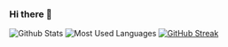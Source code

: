 ### Hi there 👋

![Github Stats](https://github-readme-stats.vercel.app/api?username=Zhang-SDU&show_icons=true&theme=dark&count_private=true&#pic_left)
![Most Used Languages](https://github-readme-stats.vercel.app/api/top-langs/?username=Zhang-SDU&theme=dark&#pic_right)
[![GitHub Streak](https://github-readme-streak-stats.herokuapp.com/?user=Zhang-SDU&theme=dark&#pic_center)](https://git.io/streak-stats)

<!--
**Zhang-SDU/Zhang-SDU** is a ✨ _special_ ✨ repository because its `README.md` (this file) appears on your GitHub profile.

Here are some ideas to get you started:

- 🔭 I’m currently working on ...
- 🌱 I’m currently learning ...
- 👯 I’m looking to collaborate on ...
- 🤔 I’m looking for help with ...
- 💬 Ask me about ...
- 📫 How to reach me: ...
- 😄 Pronouns: ...
- ⚡ Fun fact: ...
-->
